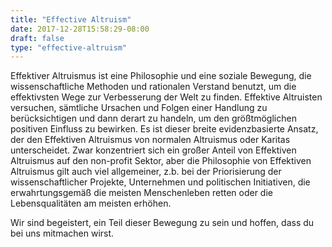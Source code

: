```yaml
---
title: "Effective Altruism"
date: 2017-12-28T15:58:29-08:00
draft: false
type: "effective-altruism"
---
```

Effektiver Altruismus ist eine Philosophie und eine soziale Bewegung, die wissenschaftliche Methoden und rationalen Verstand benutzt, um die effektivsten Wege zur Verbesserung der Welt zu finden. Effektive Altruisten versuchen, sämtliche Ursachen und Folgen einer Handlung zu berücksichtigen und dann derart zu handeln, um den größtmöglichen positiven Einfluss zu bewirken. Es ist dieser breite evidenzbasierte Ansatz, der den Effektiven Altruismus von normalen Altruismus oder Karitas unterscheidet. Zwar konzentriert sich ein großer Anteil von Effektiven Altruismus auf den non-profit Sektor, aber die Philosophie von Effektiven Altruismus gilt auch viel allgemeiner, z.b. bei der Priorisierung der wissenschaftlicher Projekte, Unternehmen und politischen Initiativen, die erwahrtungsgemäß die meisten Menschenleben retten oder die Lebensqualitäten am meisten erhöhen.

Wir sind begeistert, ein Teil dieser Bewegung zu sein und hoffen, dass du bei uns mitmachen wirst.
